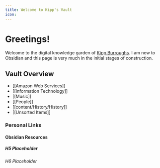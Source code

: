 ```yaml
---
title: Welcome to Kipp's Vault
icon:
---
```

# Greetings!
Welcome to the digital knowledge garden of [Kipp Burroughs](https://KippBurroughs.com). I am new to Obsidian and this page is very much in the initial stages of construction.


## Vault Overview
- [[Amazon Web Services]] 
- [[Information Technology]]
- [[Music]]
- [[People]]
- [[content/History/History]]
- [[Unsorted Items]]


### Personal Links


#### Obsidian Resources


##### H5 Placeholder


###### H6 Placeholder
